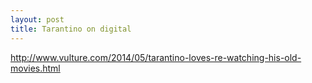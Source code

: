 ```yaml
---
layout: post
title: Tarantino on digital
---
```


http://www.vulture.com/2014/05/tarantino-loves-re-watching-his-old-movies.html